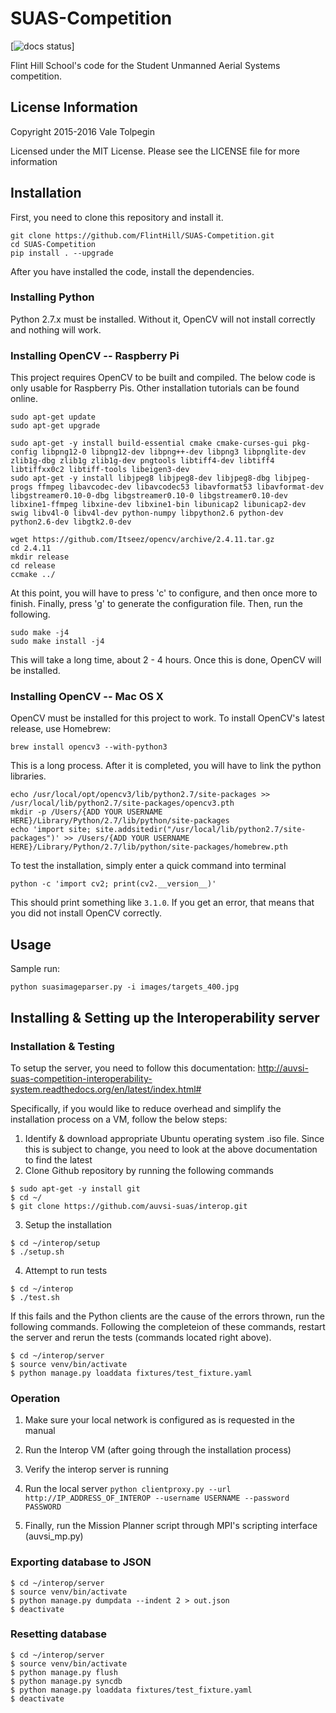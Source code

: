 # SUAS-Competition

[![docs status](http://suas-competition.readthedocs.io/en/latest/?badge=latest)]


Flint Hill School's code for the Student Unmanned Aerial Systems competition.

## License Information
Copyright 2015-2016 Vale Tolpegin

Licensed under the MIT License. Please see the LICENSE file for more information

## Installation

First, you need to clone this repository and install it.

```
git clone https://github.com/FlintHill/SUAS-Competition.git
cd SUAS-Competition
pip install . --upgrade
```

After you have installed the code, install the dependencies.

### Installing Python

Python 2.7.x must be installed. Without it, OpenCV will not install correctly and nothing will work.

### Installing OpenCV -- Raspberry Pi

This project requires OpenCV to be built and compiled. The below code is only usable for Raspberry Pis. Other installation tutorials can be found online.

```
sudo apt-get update
sudo apt-get upgrade

sudo apt-get -y install build-essential cmake cmake-curses-gui pkg-config libpng12-0 libpng12-dev libpng++-dev libpng3 libpnglite-dev zlib1g-dbg zlib1g zlib1g-dev pngtools libtiff4-dev libtiff4 libtiffxx0c2 libtiff-tools libeigen3-dev
sudo apt-get -y install libjpeg8 libjpeg8-dev libjpeg8-dbg libjpeg-progs ffmpeg libavcodec-dev libavcodec53 libavformat53 libavformat-dev libgstreamer0.10-0-dbg libgstreamer0.10-0 libgstreamer0.10-dev libxine1-ffmpeg libxine-dev libxine1-bin libunicap2 libunicap2-dev swig libv4l-0 libv4l-dev python-numpy libpython2.6 python-dev python2.6-dev libgtk2.0-dev

wget https://github.com/Itseez/opencv/archive/2.4.11.tar.gz
cd 2.4.11
mkdir release
cd release
ccmake ../
```

At this point, you will have to press 'c' to configure, and then once more to finish. Finally, press 'g' to generate the configuration file. Then, run the following.

```
sudo make -j4
sudo make install -j4
```

This will take a long time, about 2 - 4 hours. Once this is done, OpenCV will be installed.

### Installing OpenCV -- Mac OS X

OpenCV must be installed for this project to work. To install OpenCV's latest release, use Homebrew:

```
brew install opencv3 --with-python3
```

This is a long process. After it is completed, you will have to link the python libraries.

```
echo /usr/local/opt/opencv3/lib/python2.7/site-packages >> /usr/local/lib/python2.7/site-packages/opencv3.pth
mkdir -p /Users/{ADD YOUR USERNAME HERE}/Library/Python/2.7/lib/python/site-packages
echo 'import site; site.addsitedir("/usr/local/lib/python2.7/site-packages")' >> /Users/{ADD YOUR USERNAME HERE}/Library/Python/2.7/lib/python/site-packages/homebrew.pth
```

To test the installation, simply enter a quick command into terminal

```
python -c 'import cv2; print(cv2.__version__)'
```

This should print something like ```3.1.0```. If you get an error, that means that you did not install OpenCV correctly.

## Usage

Sample run:

```
python suasimageparser.py -i images/targets_400.jpg
```

## Installing & Setting up the Interoperability server

### Installation & Testing

To setup the server, you need to follow this documentation: http://auvsi-suas-competition-interoperability-system.readthedocs.org/en/latest/index.html#

Specifically, if you would like to reduce overhead and simplify the installation process on a VM, follow the below steps:

1. Identify & download appropriate Ubuntu operating system .iso file. Since this is subject to change, you need to look at the above documentation to find the latest
2. Clone Github repository by running the following commands

```
$ sudo apt-get -y install git
$ cd ~/
$ git clone https://github.com/auvsi-suas/interop.git
```

3. Setup the installation

```
$ cd ~/interop/setup
$ ./setup.sh
```

4. Attempt to run tests

```
$ cd ~/interop
$ ./test.sh
```

If this fails and the Python clients are the cause of the errors thrown, run the following commands. Following the completeion of these commands, restart the server and rerun the tests (commands located right above).

```
$ cd ~/interop/server
$ source venv/bin/activate
$ python manage.py loaddata fixtures/test_fixture.yaml
```

### Operation

1. Make sure your local network is configured as is requested in the manual

2. Run the Interop VM (after going through the installation process)

3. Verify the interop server is running

4. Run the local server ```python clientproxy.py --url http://IP_ADDRESS_OF_INTEROP --username USERNAME --password PASSWORD```

5. Finally, run the Mission Planner script through MPI's scripting interface (auvsi_mp.py)

### Exporting database to JSON

```
$ cd ~/interop/server
$ source venv/bin/activate
$ python manage.py dumpdata --indent 2 > out.json
$ deactivate
```

### Resetting database

```
$ cd ~/interop/server
$ source venv/bin/activate
$ python manage.py flush
$ python manage.py syncdb
$ python manage.py loaddata fixtures/test_fixture.yaml
$ deactivate
```

